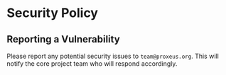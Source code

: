# Security Policy

## Reporting a Vulnerability

Please report any potential security issues to `team@proxeus.org`. This will notify the core project team who will respond accordingly.

